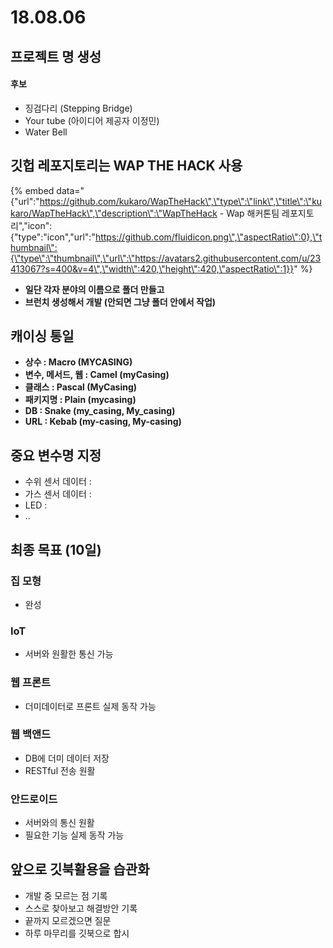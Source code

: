 # 18.08.06

## 프로젝트 명 생성

#### 후보

* 징검다리 \(Stepping Bridge\)
* Your tube \(아이디어 제공자 이정민\)
* Water Bell

## 깃헙 레포지토리는 WAP THE HACK 사용 

{% embed data="{\"url\":\"https://github.com/kukaro/WapTheHack\",\"type\":\"link\",\"title\":\"kukaro/WapTheHack\",\"description\":\"WapTheHack - Wap 해커톤팀 레포지토리\",\"icon\":{\"type\":\"icon\",\"url\":\"https://github.com/fluidicon.png\",\"aspectRatio\":0},\"thumbnail\":{\"type\":\"thumbnail\",\"url\":\"https://avatars2.githubusercontent.com/u/23413067?s=400&v=4\",\"width\":420,\"height\":420,\"aspectRatio\":1}}" %}

* **일단 각자 분야의 이름으로 폴더 만들고**
* **브런치 생성해서 개발 \(안되면 그냥 폴더 안에서 작업\)**

## 캐이싱 통일

* **상수 : Macro \(MYCASING\)**
* **변수, 메서드, 웹 : Camel \(myCasing\)**
* **클래스 : Pascal \(MyCasing\)**
* **패키지명 : Plain \(mycasing\)**
* **DB : Snake \(my\_casing, My\_casing\)**
* **URL : Kebab \(my-casing, My-casing\)**

## 중요 변수명 지정

* 수위 센서 데이터 : 
* 가스 센서 데이터 : 
* LED :
* ..

## 최종 목표 \(10일\)

### 집 모형

* 완성

### IoT

* 서버와 원활한 통신 가능

### 웹 프론트

* 더미데이터로 프론트 실제 동작 가능

### 웹 백앤드

* DB에 더미 데이터 저장
* RESTful 전송 원활

### 안드로이드

* 서버와의 통신 원활
* 필요한 기능 실제 동작 가능

## 앞으로 깃북활용을 습관화

* 개발 중 모르는 점 기록
* 스스로 찾아보고 해결방안 기록
* 끝까지 모르겠으면 질문
* 하루 마무리를 깃북으로 합시



